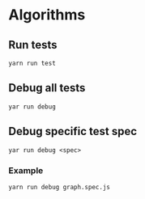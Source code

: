 # Algorithms

## Run tests

```
yarn run test
```

## Debug all tests

```
yar run debug
```

## Debug specific test spec

```
yar run debug <spec>
```

### Example

```
yarn run debug graph.spec.js
```